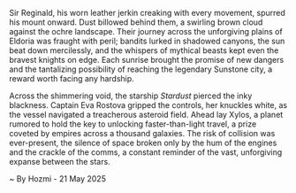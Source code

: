 
Sir Reginald, his worn leather jerkin creaking with every movement, spurred his mount onward.  Dust billowed behind them, a swirling brown cloud against the ochre landscape.  Their journey across the unforgiving plains of Eldoria was fraught with peril; bandits lurked in shadowed canyons, the sun beat down mercilessly, and the whispers of mythical beasts kept even the bravest knights on edge.  Each sunrise brought the promise of new dangers and the tantalizing possibility of reaching the legendary Sunstone city, a reward worth facing any hardship.

Across the shimmering void, the starship *Stardust* pierced the inky blackness. Captain Eva Rostova gripped the controls, her knuckles white, as the vessel navigated a treacherous asteroid field.  Ahead lay Xylos, a planet rumored to hold the key to unlocking faster-than-light travel, a prize coveted by empires across a thousand galaxies. The risk of collision was ever-present, the silence of space broken only by the hum of the engines and the crackle of the comms, a constant reminder of the vast, unforgiving expanse between the stars.

~ By Hozmi - 21 May 2025
